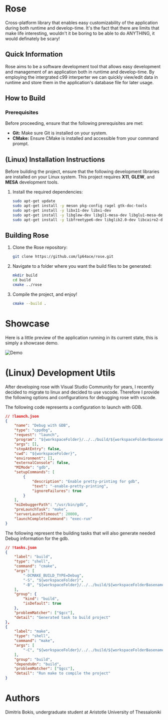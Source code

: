 # Rose

Cross-platform library that enables easy customizability of the application during both runtime and develop-time.
It's the fact that there are limits that make life interesting, wouldn't it be boring to be able to do ANYTHING, 
it would definately be scary!

## Quick Information

Rose aims to be a software development tool that allows easy development and management of an application both in runtime and develop-time. 
By employing the intergrated c99 interperter we can quickly view/edit data in runtime and store them in the application's database file for later usage.

## How to Build

### Prerequisites

Before proceeding, ensure that the following prerequisites are met:

- **Git:** Make sure Git is installed on your system.
- **CMake:** Ensure CMake is installed and accessible from your command prompt.

## (Linux) Installation Instructions

Before building the project, ensure that the following development libraries are installed on your Linux system.
This project requires **X11**, **GLEW**, and **MESA** development tools.

1. Install the required dependencies:

	```bash
	sudo apt-get update
	sudo apt-get install -y meson pkg-config ragel gtk-doc-tools
	sudo apt-get install -y libx11-dev libxi-dev
	sudo apt-get install -y libglew-dev libgl1-mesa-dev libglu1-mesa-dev
	sudo apt-get install -y libfreetype6-dev libglib2.0-dev libcairo2-dev
	```

## Building Rose

1. Clone the Rose repository:

	```bash
	git clone https://github.com/lp64ace/rose.git
	```

2. Navigate to a folder where you want the build files to be generated:

	```bash
	mkdir build
	cd build
	cmake ../rose
	```
3. Compile the project, and enjoy!

	```bash
	cmake --build .
	```

# Showcase

Here is a little preview of the application running in its current state, this is simply a 
showcase demo.

![Demo](https://i.imgur.com/1Bv2jbk.png)

# (Linux) Development Utils

After developing rose with Visual Studio Community for years, I recently decided to migrate to linux and decided to use vscode.
Therefore I provide the following options and configurations for debugging rose with vscode.

The following code represents a configuration to launch with GDB.

```json
// !launch.json
{
	"name": "Debug with GDB",
	"type": "cppdbg",
	"request": "launch",
	"program": "${workspaceFolder}/../../build/${workspaceFolderBasename}/bin/rose",
	"args": [],
	"stopAtEntry": false,
	"cwd": "${workspaceFolder}",
	"environment": [],
	"externalConsole": false,
	"MIMode": "gdb",
	"setupCommands": [
		{
			"description": "Enable pretty-printing for gdb",
			"text": "-enable-pretty-printing",
			"ignoreFailures": true
		}
	],
	"miDebuggerPath": "/usr/bin/gdb",
	"preLaunchTask": "make",
	"serverLaunchTimeout": 20000,
	"launchCompleteCommand": "exec-run"
}
```

The following represent the building tasks that will also generate needed Debug information for the gdb.

```json
// !tasks.json
{
	"label": "build",
	"type": "shell",
	"command": "cmake",
	"args": [
		"-DCMAKE_BUILD_TYPE=Debug",
		"-S", "${workspaceFolder}",
		"-B", "${workspaceFolder}/../../build/${workspaceFolderBasename}"
	],
	"group": {
		"kind": "build",
		"isDefault": true
	},
	"problemMatcher": ["$gcc"],
	"detail": "Generated task to build project"
},
{
	"label": "make",
	"type": "shell",
	"command": "make",
	"args": [
		"-C", "${workspaceFolder}/../../build/${workspaceFolderBasename}"
	],
	"group": "build",
	"dependsOn": "build",
	"problemMatcher": ["$gcc"],
	"detail": "Run make to compile the project"
}
```

# Authors

Dimitris Bokis,
undergraduate student at Aristotle University of Thessaloniki
